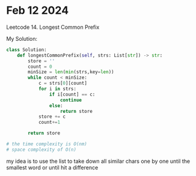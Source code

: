 # Feb 12 2024

Leetcode 14. Longest Common Prefix

My Solution:

```python
class Solution:
    def longestCommonPrefix(self, strs: List[str]) -> str:
        store = '' 
        count = 0
        minSize = len(min(strs,key=len))
        while count < minSize:
            c = strs[0][count]
            for i in strs:
                if i[count] == c:
                    continue
                else:
                    return store
            store += c
            count+=1

        return store

# the time complexity is O(nm)
# space complexity of O(n)
```

my idea is to use the list to take down all similar chars one by one until the smallest word or until hit a difference